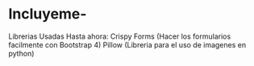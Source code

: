 # Incluyeme-
Librerias Usadas Hasta ahora:
Crispy Forms (Hacer los formularios facilmente con Bootstrap 4)
Pillow (Libreria para el uso de imagenes en python)